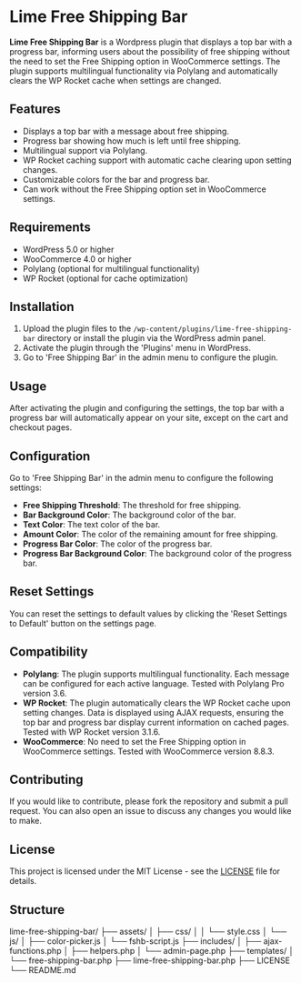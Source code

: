 # Lime Free Shipping Bar

**Lime Free Shipping Bar** is a Wordpress plugin that displays a top bar with a progress bar, informing users about the possibility of free shipping without the need to set the Free Shipping option in WooCommerce settings. The plugin supports multilingual functionality via Polylang and automatically clears the WP Rocket cache when settings are changed.

## Features

-   Displays a top bar with a message about free shipping.
-   Progress bar showing how much is left until free shipping.
-   Multilingual support via Polylang.
-   WP Rocket caching support with automatic cache clearing upon setting changes.
-   Customizable colors for the bar and progress bar.
-   Can work without the Free Shipping option set in WooCommerce settings.

## Requirements

-   WordPress 5.0 or higher
-   WooCommerce 4.0 or higher
-   Polylang (optional for multilingual functionality)
-   WP Rocket (optional for cache optimization)

## Installation

1. Upload the plugin files to the `/wp-content/plugins/lime-free-shipping-bar` directory or install the plugin via the WordPress admin panel.
2. Activate the plugin through the 'Plugins' menu in WordPress.
3. Go to 'Free Shipping Bar' in the admin menu to configure the plugin.

## Usage

After activating the plugin and configuring the settings, the top bar with a progress bar will automatically appear on your site, except on the cart and checkout pages.

## Configuration

Go to 'Free Shipping Bar' in the admin menu to configure the following settings:

-   **Free Shipping Threshold**: The threshold for free shipping.
-   **Bar Background Color**: The background color of the bar.
-   **Text Color**: The text color of the bar.
-   **Amount Color**: The color of the remaining amount for free shipping.
-   **Progress Bar Color**: The color of the progress bar.
-   **Progress Bar Background Color**: The background color of the progress bar.

## Reset Settings

You can reset the settings to default values by clicking the 'Reset Settings to Default' button on the settings page.

## Compatibility

-   **Polylang**: The plugin supports multilingual functionality. Each message can be configured for each active language. Tested with Polylang Pro version 3.6.
-   **WP Rocket**: The plugin automatically clears the WP Rocket cache upon setting changes. Data is displayed using AJAX requests, ensuring the top bar and progress bar display current information on cached pages. Tested with WP Rocket version 3.1.6.
-   **WooCommerce**: No need to set the Free Shipping option in WooCommerce settings. Tested with WooCommerce version 8.8.3.

## Contributing

If you would like to contribute, please fork the repository and submit a pull request. You can also open an issue to discuss any changes you would like to make.

## License

This project is licensed under the MIT License - see the [LICENSE](LICENSE) file for details.

## Structure

lime-free-shipping-bar/
├── assets/
│ ├── css/
│ │ └── style.css
│ └── js/
│ ├── color-picker.js
│ └── fshb-script.js
├── includes/
│ ├── ajax-functions.php
│ ├── helpers.php
│ └── admin-page.php
├── templates/
│ └── free-shipping-bar.php
├── lime-free-shipping-bar.php
├── LICENSE
└── README.md
